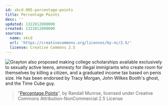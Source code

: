 ```yaml
---
id: xkcd.985-percentage-points
title: Percentage Points
desc: ''
updated: 1322812800000
created: 1322812800000
sources:
  name: xkcd
  url: 'https://creativecommons.org/licenses/by-nc/2.5/'
  license: Creative Commons 2.5
---
```

![Grayton also proposed making college scholarships available exclusively to sexually active teens, amnesty for illegal immigrants who create room for themselves by killing a citizen, and a graduated income tax based on penis size. He has been endorsed by Tracy Morgan, John Wilkes Booth's ghost, and the Time Cube guy.](https://imgs.xkcd.com/comics/percentage_points.png)
> "[Percentage Points](https://xkcd.com/985/)", by Randall Munroe, licensed under Creative Commons Attribution-NonCommercial 2.5 License
